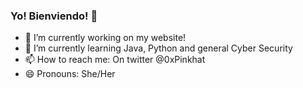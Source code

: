 ### Yo! Bienviendo! 👋

- 🔭 I’m currently working on my website!
- 🌱 I’m currently learning Java, Python and general Cyber Security
- 📫 How to reach me: On twitter @0xPinkhat
- 😄 Pronouns: She/Her

